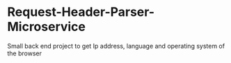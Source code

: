 # Request-Header-Parser-Microservice
Small back end project to get Ip address, language and operating system of the browser
